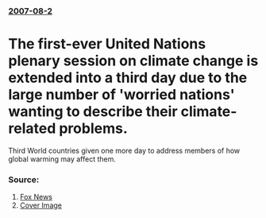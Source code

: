 ### [2007-08-2](/news/2007/08/2/index.md)

#  The first-ever United Nations plenary session on climate change is extended into a third day due to the large number of 'worried nations' wanting to describe their climate-related problems. 

Third World countries given one more day to address members of how global warming may affect them.


### Source:

1. [Fox News](http://www.foxnews.com/story/0,2933,292008,00.html)
1. [Cover Image](http://www.foxnews.com/content/dam/fox-news/logo/og-fn-foxnews.jpg)
